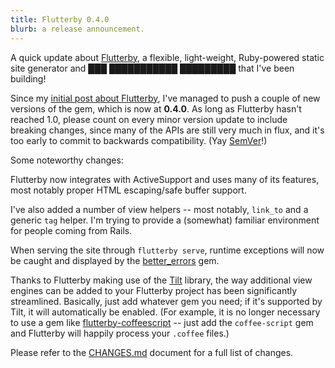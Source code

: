 ```yaml
---
title: Flutterby 0.4.0
blurb: a release announcement.
---
```


A quick update about [Flutterby], a flexible, light-weight, Ruby-powered static site generator and ███ ███████████ █████████ that I've been building!

Since my [initial post about Flutterby](http://hmans.io/posts/2017/01/11/flutterby.html), I've managed to push a couple of new versions of the gem, which is now at **0.4.0**. As long as Flutterby hasn't reached 1.0, please count on every minor version update to include breaking changes, since many of the APIs are still very much in flux, and it's too early to commit to backwards compatibility. (Yay [SemVer]!)

Some noteworthy changes:

Flutterby now integrates with ActiveSupport and uses many of its features, most notably proper HTML escaping/safe buffer support.

I've also added a number of view helpers -- most notably, `link_to` and a generic `tag` helper. I'm trying to provide a (somewhat) familiar environment for people coming from Rails.

When serving the site through `flutterby serve`, runtime exceptions will now be caught and displayed by the [better_errors] gem.

Thanks to Flutterby making use of the [Tilt] library, the way additional view engines can be added to your Flutterby project has been significantly streamlined. Basically, just add whatever gem you need; if it's supported by Tilt, it will automatically be enabled. (For example, it is no longer necessary to use a gem like [flutterby-coffeescript] -- just add the `coffee-script` gem and Flutterby will happily process your `.coffee` files.)

Please refer to the [CHANGES.md](https://github.com/hmans/flutterby/blob/master/CHANGES.md) document for a full list of changes.




[Flutterby]: https://github.com/hmans/flutterby
[Tilt]: https://github.com/rtomayko/tilt
[flutterby-coffeescript]: https://github.com/hmans/flutterby-coffeescript
[better_errors]: https://github.com/charliesome/better_errors
[SemVer]: http://semver.org/
